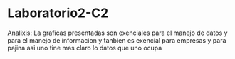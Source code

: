 # Laboratorio2-C2
Analixis: La graficas presentadas son exenciales para el manejo de datos y para el manejo de informacion y tanbien es exencial para empresas y para pajina asi uno tine mas claro lo datos que uno ocupa
